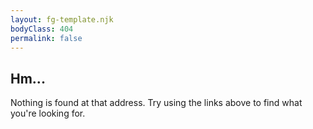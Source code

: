 ```yaml
---
layout: fg-template.njk
bodyClass: 404
permalink: false
---
```

## Hm...

Nothing is found at that address. Try using the links above to find what you're looking for.
